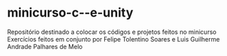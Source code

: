 # minicurso-c--e-unity
Repositório destinado a colocar os códigos e projetos feitos no minicurso
Exercícios feitos em conjunto por Felipe Tolentino Soares e Luis Guilherme Andrade Palhares de Melo

